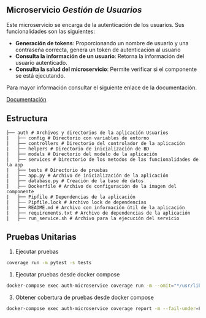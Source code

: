 ## Microservicio _Gestión de Usuarios_

Este microservicio se encarga de la autenticación de los usuarios. Sus funcionalidades son las siguientes:

- **Generación de tokens**: Proporcionando un nombre de usuario y una contraseña correcta, genera un token de autenticación al usuario 
- **Consulta la información de un usuario**: Retorna la información del usuario autenticado.
- **Consulta la salud del microservicio**: Permite verificar si el componente se está ejecutando.

Para mayor información consultar el siguiente enlace de la documentación.

[Documentación]()

## Estructura
````
├── auth # Archivos y directorios de la aplicación Usuarios
|   ├── config # Directorio con variables de entorno
|   ├── controllers # Directorio del controlador de la aplicación
|   ├── helpers # Directorio de inicialización de BD
|   ├── models # Directorio del modelo de la aplicación
|   ├── services # Directorio de los metodos de las funcionalidades de la app
|   ├── tests # Directorio de pruebas
|   ├── app.py # Archivo de inicialización de la aplicación
|   ├── database.py # Creación de la base de datos
|   ├── Dockerfile # Archivo de configuración de la imagen del componente
|   ├── Pipfile # Dependencias de la aplicación
|   ├── Pipfile.lock # Archivo lock de dependencias
|   ├── README.md # Archivo con información útil de la aplicación
|   ├── requirements.txt # Archivo de dependencias de la aplicación
|   ├── run_service.sh # Archivo para la ejecución del servicio
````

**Pruebas Unitarias**
---
1) Ejecutar pruebas
```bash
coverage run -m pytest -s tests
```

1) Ejecutar pruebas desde docker compose
```bash
docker-compose exec auth-microservice coverage run -m --omit="*/usr/lib/*" unittest discover -s tests
```

3) Obtener cobertura de pruebas desde docker compose
```bash
docker-compose exec auth-microservice coverage report -m --fail-under=80
```


